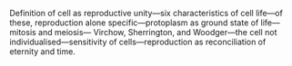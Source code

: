 Definition of cell as reproductive unity—six characteristics of cell life—of these, reproduction alone specific—protoplasm as ground state of life—mitosis and meiosis— Virchow, Sherrington, and Woodger—the cell not individualised—sensitivity of cells—reproduction as reconciliation of eternity and time.